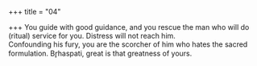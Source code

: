+++
title = "04"

+++
You guide with good guidance, and you rescue the man who will do  (ritual) service for you. Distress will not reach him.  
Confounding his fury, you are the scorcher of him who hates the sacred  formulation. Br̥haspati, great is that greatness of yours.  